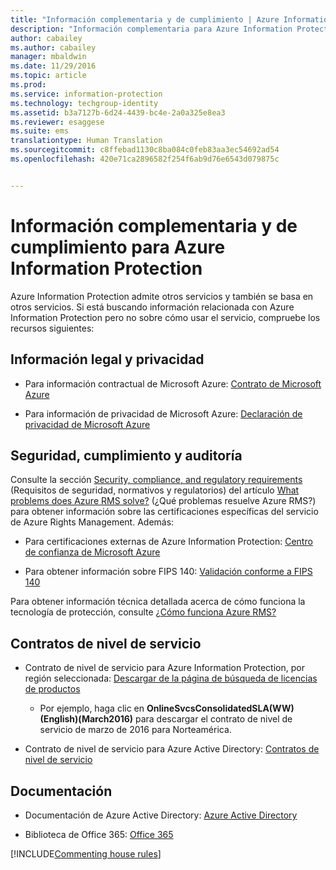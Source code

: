 ```yaml
---
title: "Información complementaria y de cumplimiento | Azure Information Protection"
description: "Información complementaria para Azure Information Protection, que incluye información legal, de cumplimiento y SLA."
author: cabailey
ms.author: cabailey
manager: mbaldwin
ms.date: 11/29/2016
ms.topic: article
ms.prod: 
ms.service: information-protection
ms.technology: techgroup-identity
ms.assetid: b3a7127b-6d24-4439-bc4e-2a0a325e8ea3
ms.reviewer: esaggese
ms.suite: ems
translationtype: Human Translation
ms.sourcegitcommit: c8ffebad1130c8ba084c0feb83aa3ec54692ad54
ms.openlocfilehash: 420e71ca2896582f254f6ab9d76e6543d079875c


---
```




# <a name="compliance-and-supporting-information-for-azure-information-protection"></a>Información complementaria y de cumplimiento para Azure Information Protection

Azure Information Protection admite otros servicios y también se basa en otros servicios. Si está buscando información relacionada con Azure Information Protection pero no sobre cómo usar el servicio, compruebe los recursos siguientes:

## <a name="legal-and-privacy"></a>Información legal y privacidad

- Para información contractual de Microsoft Azure: [Contrato de Microsoft Azure](http://azure.microsoft.com/support/legal/subscription-agreement/)

- Para información de privacidad de Microsoft Azure: [Declaración de privacidad de Microsoft Azure](http://azure.microsoft.com/support/legal/privacy-statement/)

## <a name="security-compliance-and-auditing"></a>Seguridad, cumplimiento y auditoría

Consulte la sección [Security, compliance, and regulatory requirements](../understand-explore/azure-rms-problems-it-solves.md#security-compliance-and-regulatory-requirements) (Requisitos de seguridad, normativos y regulatorios) del artículo [What problems does Azure RMS solve?](../understand-explore/azure-rms-problems-it-solves.md) (¿Qué problemas resuelve Azure RMS?) para obtener información sobre las certificaciones específicas del servicio de Azure Rights Management. Además:

- Para certificaciones externas de Azure Information Protection: [Centro de confianza de Microsoft Azure](http://azure.microsoft.com/support/trust-center/)

- Para obtener información sobre FIPS 140: [Validación conforme a FIPS 140](https://technet.microsoft.com/library/security/cc750357.aspx)

Para obtener información técnica detallada acerca de cómo funciona la tecnología de protección, consulte ¿[Cómo funciona Azure RMS?](../understand-explore/how-does-it-work.md) 

## <a name="service-level-agreements"></a>Contratos de nivel de servicio

- Contrato de nivel de servicio para Azure Information Protection, por región seleccionada: [Descargar de la página de búsqueda de licencias de productos](http://microsoftvolumelicensing.com/DocumentSearch.aspx?Mode=3&amp;DocumentTypeId=37)

    - Por ejemplo, haga clic en **OnlineSvcsConsolidatedSLA(WW)(English)(March2016)** para descargar el contrato de nivel de servicio de marzo de 2016 para Norteamérica.

-   Contrato de nivel de servicio para Azure Active Directory: [Contratos de nivel de servicio](http://azure.microsoft.com/support/legal/sla/)

## <a name="documentation"></a>Documentación

- Documentación de Azure Active Directory: [Azure Active Directory](/active-directory/)

- Biblioteca de Office 365: [Office 365](http://technet.microsoft.com/library/dn127064%28v=office.14%29.aspx)

[!INCLUDE[Commenting house rules](../includes/houserules.md)]



<!--HONumber=Jan17_HO4-->


